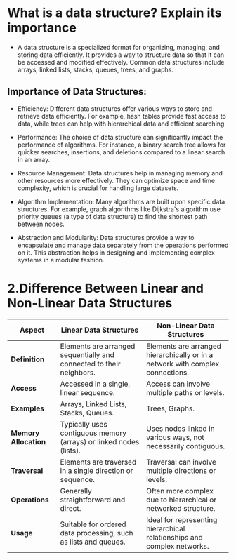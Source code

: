 # What is a data structure? Explain its importance

- A data structure is a specialized format for organizing, managing, and storing data efficiently. It provides a way to structure data so that it can be accessed and modified effectively. Common data structures 
 include arrays, linked lists, stacks, queues, trees, and graphs.

## Importance of Data Structures:

- Efficiency: Different data structures offer various ways to store and retrieve data efficiently. For example, hash tables provide fast access to data, while trees can help with hierarchical data and efficient 
 searching.

- Performance: The choice of data structure can significantly impact the performance of algorithms. For instance, a binary search tree allows for quicker searches, insertions, and deletions compared to a linear 
 search in an array.

- Resource Management: Data structures help in managing memory and other resources more effectively. They can optimize space and time complexity, which is crucial for handling large datasets.

- Algorithm Implementation: Many algorithms are built upon specific data structures. For example, graph algorithms like Dijkstra's algorithm use priority queues (a type of data structure) to find the shortest path 
 between nodes.

- Abstraction and Modularity: Data structures provide a way to encapsulate and manage data separately from the operations performed on it. This abstraction helps in designing and implementing complex systems in a 
 modular fashion.


# 2.Difference Between Linear and Non-Linear Data Structures

| **Aspect**                | **Linear Data Structures**                                           | **Non-Linear Data Structures**                                           |
|---------------------------|-----------------------------------------------------------------------|---------------------------------------------------------------------------|
| **Definition**            | Elements are arranged sequentially and connected to their neighbors. | Elements are arranged hierarchically or in a network with complex connections. |
| **Access**                | Accessed in a single, linear sequence.                               | Access can involve multiple paths or levels.                              |
| **Examples**              | Arrays, Linked Lists, Stacks, Queues.                                | Trees, Graphs.                                                             |
| **Memory Allocation**     | Typically uses contiguous memory (arrays) or linked nodes (lists).   | Uses nodes linked in various ways, not necessarily contiguous.              |
| **Traversal**             | Elements are traversed in a single direction or sequence.             | Traversal can involve multiple directions or levels.                        |
| **Operations**            | Generally straightforward and direct.                                 | Often more complex due to hierarchical or networked structure.              |
| **Usage**                 | Suitable for ordered data processing, such as lists and queues.      | Ideal for representing hierarchical relationships and complex networks.     |

